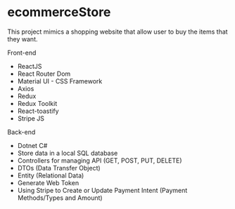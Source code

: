 # ecommerceStore

This project mimics a shopping website that allow user to buy the items that they want.

Front-end

- ReactJS
- React Router Dom
- Material UI - CSS Framework
- Axios
- Redux
- Redux Toolkit
- React-toastify
- Stripe JS

Back-end

- Dotnet C#
- Store data in a local SQL database
- Controllers for managing API (GET, POST, PUT, DELETE)
- DTOs (Data Transfer Object)
- Entity (Relational Data)
- Generate Web Token
- Using Stripe to Create or Update Payment Intent (Payment Methods/Types and Amount)
